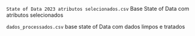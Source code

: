 `State of Data 2023 atributos selecionados.csv`
Base State of Data com atributos selecionados

``dados_processados.csv``
base state of Data com dados limpos e tratados
